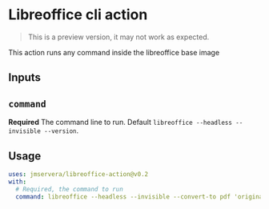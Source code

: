 # Libreoffice cli action

> This is a preview version, it may not work as expected.

This action runs any command inside the libreoffice base image

## Inputs

## `command`

**Required** The command line to run. Default `libreoffice --headless --invisible --version`.

## Usage

```yaml
uses: jmservera/libreoffice-action@v0.2
with:
  # Required, the command to run
  command: libreoffice --headless --invisible --convert-to pdf 'originalfile.pptx' --outdir 'output'
```
